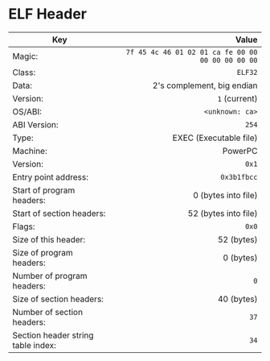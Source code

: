 # ELF Header

| Key | Value |
|---|--:|
| Magic:  | `7f 45 4c 46 01 02 01 ca fe 00 00 00 00 00 00 00` | 
| Class:                             | `ELF32` |
| Data:                              | 2's complement, big endian |
| Version:                           | `1` (current) |
| OS/ABI:                            | `<unknown: ca>` |
| ABI Version:                       | `254` |
| Type:                              | EXEC (Executable file) |
| Machine:                           | PowerPC |
| Version:                           | `0x1` |
| Entry point address:               | `0x3b1fbcc` |
| Start of program headers:          | 0 (bytes into file) |
| Start of section headers:          | 52 (bytes into file) |
| Flags:                             | `0x0` |
| Size of this header:               | 52 (bytes) |
| Size of program headers:           | 0 (bytes) |
| Number of program headers:         | `0` |
| Size of section headers:           | 40 (bytes) |
| Number of section headers:         | `37` |
| Section header string table index: | `34` |
